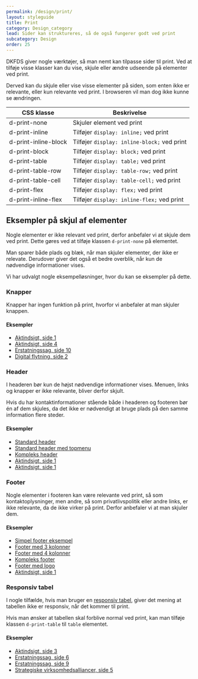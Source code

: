 ```yaml
---
permalink: /design/print/
layout: styleguide
title: Print
category: Design_category
lead: Sider kan struktureres, så de også fungerer godt ved print 
subcategory: Design
order: 25
---
```


<p>DKFDS giver nogle værktøjer, så man nemt kan tilpasse sider til print. Ved at tilføje visse klasser kan du vise, skjule eller ændre udseende på elementer ved print.</p>
<p>Derved kan du skjule eller vise visse elementer på siden, som enten ikke er relevante, eller kun relevante ved print. I browseren vil man dog ikke kunne se ændringen.</p>
<div class="table--responsive-scroll">
    <table class="table">
        <thead>
            <tr>
                <th>CSS klasse</th>
                <th>Beskrivelse</th>
            </tr>
        </thead>
        <tbody>
            <tr>
                <td>d-print-none</td>
                <td>Skjuler element ved print</td>
            </tr>
            <tr>
                <td>d-print-inline</td>
                <td>Tilføjer <code>display: inline;</code> ved print</td>
            </tr>
            <tr>
                <td>d-print-inline-block</td>
                <td>Tilføjer <code>display: inline-block;</code> ved print</td>
            </tr>
            <tr>
                <td>d-print-block</td>
                <td>Tilføjer <code>display: block;</code> ved print</td>
            </tr>
            <tr>
                <td>d-print-table</td>
                <td>Tilføjer <code>display: table;</code> ved print</td>
            </tr>
            <tr>
                <td>d-print-table-row</td>
                <td>Tilføjer <code>display: table-row;</code> ved print</td>
            </tr>
            <tr>
                <td>d-print-table-cell</td>
                <td>Tilføjer <code>display: table-cell;</code> ved print</td>
            </tr>
            <tr>
                <td>d-print-flex</td>
                <td>Tilføjer <code>display: flex;</code> ved print</td>
            </tr>
            <tr>
                <td>d-print-inline-flex</td>
                <td>Tilføjer <code>display: inline-flex;</code> ved print</td>
            </tr>
        </tbody>
    </table>
</div>
<h2 class="h3">Eksempler på skjul af elementer</h2>
<p>Nogle elementer er ikke relevant ved print, derfor anbefaler vi at skjule dem ved print. Dette gøres ved at tilføje klassen <code>d-print-none</code> på elementet.</p>
<p>Man sparer både plads og blæk, når man skjuler elementer, der ikke er relevate. Derudover giver det også et bedre overblik, når kun de nødvendige informationer vises.</p>
<p>Vi har udvalgt nogle eksempelløsninger, hvor du kan se eksempler på dette.</p>
<h3 class="h4">Knapper</h3>
<p>Knapper har ingen funktion på print, hvorfor vi anbefaler at man skjuler knappen.</p>
<h4 class="h5">Eksempler</h4>
<ul class="nobullet-list">
    <li><a href="/pages/eksempler/aktindsigt/aktindsigt-1" title="Aktindsigt, side 1">Aktindsigt, side 1</a></li>
    <li><a href="/pages/eksempler/aktindsigt/aktindsigt-4/" title="Aktindsigt, side 4">Aktindsigt, side 4</a></li>
    <li><a href="/pages/eksempler/AES-erstatningssag/aes-10/" title="Erstatningssag, side 10">Erstatningssag, side 10</a></li>
    <li><a href="/pages/eksempler/digital-flytning/flytning-2/" title="Digital flytning, side 2">Digital flytning, side 2</a></li>
</ul>
<h3 class="h4">Header</h3>
<p>I headeren bør kun de højst nødvendige informationer vises. Menuen, links og knapper er ikke relevante, bliver derfor skjult.</p>
<p>Hvis du har kontaktinformationer stående både i headeren og footeren bør én af dem skjules, da det ikke er nødvendigt at bruge plads på den samme information flere steder.</p>
<h4 class="h5">Eksempler</h4>
<ul class="nobullet-list">
    <li><a href="/components/headers/simple/" title="Standard header">Standard header</a></li>
    <li><a href="/components/headers/medium/" title="Standard header med topmenu">Standard header med topmenu</a></li>
    <li><a href="//components/headers/full/" title="Kompleks header">Kompleks header</a></li>
    <li><a href="/pages/eksempler/aktindsigt/aktindsigt-1" title="Aktindsigt, 1. side">Aktindsigt, side 1</a></li>
    <li><a href="/pages/eksempler/boernetilskud/boernetilskud-1/" title="Aktindsigt, 1. side">Aktindsigt, side 1</a></li>
</ul>
<h3 class="h4">Footer</h3>
<p>Nogle elementer i footeren kan være relevante ved print, så som kontaktoplysninger, men andre, så som privatlivspolitik eller andre links, er ikke relevante, da de ikke virker på print. Derfor anbefaler vi at man skjuler dem.</p>
<h4 class="h5">Eksempler</h4>
<ul class="nobullet-list">
    <li><a href="/components/footers/footer-simple/" title="Simpel footer eksempel">Simpel footer eksempel</a></li>
    <li><a href="/components/footers/footer-three-columns/" title="Footer med 3 kolonner">Footer med 3 kolonner</a></li>
    <li><a href="/components/footers/footer-four-columns/" title="Footer med 4 kolonner">Footer med 4 kolonner</a></li>
    <li><a href="/components/footers/footer-four-columns/" title="Kompleks footer">Kompleks footer</a></li>
    <li><a href="/components/footers/footer-logo/" title="Footer med logo">Footer med logo</a></li>
    <li><a href="/pages/eksempler/aktindsigt/aktindsigt-1" title="Aktindsigt, 1. side">Aktindsigt, side 1</a></li>
</ul>
<h3 class="h4">Responsiv tabel</h3>
<p>I nogle tilfælde, hvis man bruger en <a href="/komponenter/tables/#responsiv">responsiv tabel</a>, giver det mening at tabellen ikke er responsiv, når det kommer til print.</p>
<p>Hvis man ønsker at tabellen skal forblive normal ved print, kan man tilføje klassen <code>d-print-table</code> til <code>table</code> elementet.</p>
<h4 class="h5">Eksempler</h4>
<ul class="nobullet-list">
    <li><a href="/pages/eksempler/aktindsigt/aktindsigt-3/" title="Aktindsigt, side 1">Aktindsigt, side 3</a></li>
    <li><a href="/pages/eksempler/AES-erstatningssag/aes-6/" title="Erstatningssag, side 9">Erstatningssag, side 6</a></li>
    <li><a href="/pages/eksempler/AES-erstatningssag/aes-9/" title="Erstatningssag, side 9">Erstatningssag, side 9</a></li>
    <li><a href="/pages/eksempler/strategiske-virksomhedsalliancer/virksomhedsalliancer-5/" title="Strategiske virksomhedsalliancer, side 5">Strategiske virksomhedsalliancer, side 5</a></li>
</ul>






